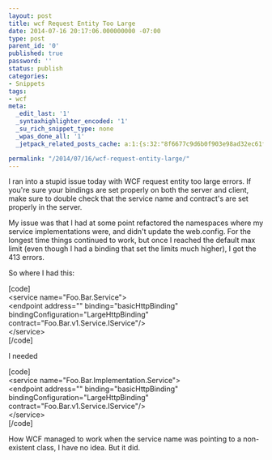 ```yaml
---
layout: post
title: wcf Request Entity Too Large
date: 2014-07-16 20:17:06.000000000 -07:00
type: post
parent_id: '0'
published: true
password: ''
status: publish
categories:
- Snippets
tags:
- wcf
meta:
  _edit_last: '1'
  _syntaxhighlighter_encoded: '1'
  _su_rich_snippet_type: none
  _wpas_done_all: '1'
  _jetpack_related_posts_cache: a:1:{s:32:"8f6677c9d6b0f903e98ad32ec61f8deb";a:2:{s:7:"expires";i:1558691229;s:7:"payload";a:3:{i:0;a:1:{s:2:"id";i:4919;}i:1;a:1:{s:2:"id";i:4737;}i:2;a:1:{s:2:"id";i:4515;}}}}

permalink: "/2014/07/16/wcf-request-entity-large/"
---
```

I ran into a stupid issue today with WCF request entity too large errors. If you're sure your bindings are set properly on both the server and client, make sure to double check that the service name and contract's are set properly in the server.

My issue was that I had at some point refactored the namespaces where my service implementations were, and didn't update the web.config. For the longest time things continued to work, but once I reached the default max limit (even though I had a binding that set the limits much higher), I got the 413 errors.

So where I had this:

[code]  
\<service name="Foo.Bar.Service"\>  
 \<endpoint address="" binding="basicHttpBinding" bindingConfiguration="LargeHttpBinding" contract="Foo.Bar.v1.Service.IService"/\>  
\</service\>  
[/code]

I needed

[code]  
\<service name="Foo.Bar.Implementation.Service"\>  
 \<endpoint address="" binding="basicHttpBinding" bindingConfiguration="LargeHttpBinding" contract="Foo.Bar.v1.Service.IService"/\>  
\</service\>  
[/code]

How WCF managed to work when the service name was pointing to a non-existent class, I have no idea. But it did.

